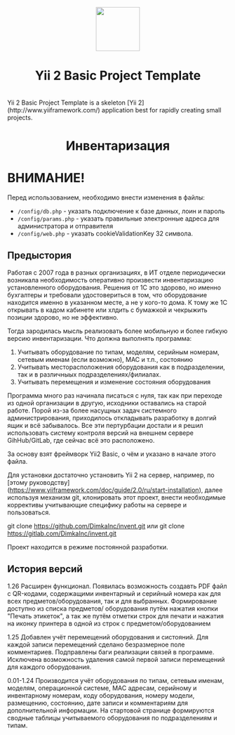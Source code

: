 <p align="center">
    <a href="https://github.com/yiisoft" target="_blank">
        <img src="https://avatars0.githubusercontent.com/u/993323" height="100px">
    </a>
    <h1 align="center">Yii 2 Basic Project Template</h1>
    <br>
    Yii 2 Basic Project Template is a skeleton [Yii 2](http://www.yiiframework.com/) application best for rapidly creating small projects.
</p>

<h1 align="center">Инвентаризация</h1>

<h1>ВНИМАНИЕ!</h1>
<p>Перед использованием, необходимо внести изменения в файлы:</p>
<ul>
    <li><code>/config/db.php</code> - указать подключение к базе данных, лоин и пароль</li>
    <li><code>/config/params.php</code> - указать правильные электронные адреса для администратора и отправителя</li>
    <li><code>/config/web.php</code> - указать cookieValidationKey 32 символа.
</ul>

Предыстория
-----------

Работая с 2007 года в разных организациях, в ИТ отделе периодически возникала необходимость оперативно произвести
инвентаризацию установленного оборудования. Решения от 1С это здорово, но именно бухгалтеры и требовали
удостовериться в том, что оборудование находится именно в указанном месте, а не у кого-то дома. К тому же
1С открывать в кадом кабинете или хлдить с бумажкой и чекрыжить позиции здорово, но не эффективно.

Тогда зародилась мысль реализовать более мобильную и более гибкую версию инвентаризации.
Что должна выполнять программа:
1. Учитывать оборудование по типам, моделям, серийным номерам, сетевым именам (если возможно), MAC и т.п., состоянию
2. Учитывать месторасположения оборудования как в подразделении, так и в различныых подразделениях/филиалах.
3. Учитывать перемещения и изменение состояния оборудования

Программа много раз начинала писаться с нуля, так как при переходе из одной организации в другую, исходники
оставались на старой работе. Порой из-за более насущных задач системного администрирования, приходилось откладывать
разработку в долгий ящик и всё забывалось. Все эти пертурбации достали и я решил использовать систему контроля
версий на внешнем сервере GihHub/GitLab, где сейчас всё это расположено.

За основу взят фреймворк Yii2 Basic, о чём и указано в начале этого файла.

Для установки достаточно установить Yii 2 на сервер, например, по [этому руководству] (https://www.yiiframework.com/doc/guide/2.0/ru/start-installation), далее
используя механизм git, клонировать этот проект, внести необходимые коррективы учитывающие специфику работы на
сервере и пользоваться.

git clone https://github.com/DimkaInc/invent.git
или
git clone https://gitlab.com/DimkaInc/invent.git

Проект находится в режиме постоянной разработки.

История версий
--------------

1.26 Расширен функционал. Появилась возможность создавть PDF файл с QR-кодами, содержащими инвентарный и серийный
номера как для всех предметов/оборудования, так и для выбранных. Формирование доступно из списка предметов/
оборудования путём нажатия кнопки "Печать этикеток", а так же путём отметки строк для печати и нажатия на иконку
принтера в одной из строк с предметом/оборудованием

1.25 Добавлен учёт перемещений оборудования и систояний. Для каждой записи перемещений сделано безразмерное
поле комментариев. Подправлены баги реализации связей в программе. Исключена возможность удаления самой
первой записи перемещений для каждого оборудования.

0.01-1.24 Производится учёт оборудования по типам, сетевым именам, моделям, операционной системе, MAC адресам, серийному
и инвентарному номерам, коду оборудования, номеру модели, размещению, состоянию, дате записи и комментариям для
дополнительной информации. На стартовой странице формируются сводные таблицы учитываемого оборудования по
подразделениям и типам.
